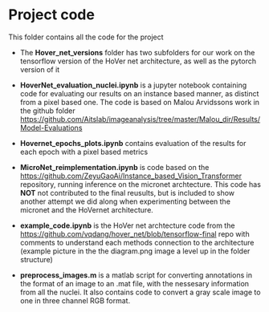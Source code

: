 # Project code

This folder contains all the code for the project

* The **Hover_net_versions** folder has two subfolders for our work on the tensorflow version of the HoVer net architecture, as well as the pytorch version of it

* **HoverNet_evaluation_nuclei.ipynb** is a jupyter notebook containing code for evaluating our results on an instance based manner, as distinct from a pixel based one. The code is based on Malou Arvidssons work in the github folder https://github.com/Aitslab/imageanalysis/tree/master/Malou_dir/Results/Model-Evaluations 

* **Hovernet_epochs_plots.ipynb** contains evaluation of the results for each epoch with a pixel based metrics

* **MicroNet_reimplementation.ipynb** is code based on the https://github.com/ZeyuGaoAi/Instance_based_Vision_Transformer repository, running inference on the micronet archtecture. This code has **NOT** not contributed to the final reusults, but is included to show another attempt we did along when experimenting between the micronet and the HoVernet architecture.

* **example_code.ipynb** is the HoVer net archtecture code from the https://github.com/vqdang/hover_net/blob/tensorflow-final repo with comments to understand each methods connection to the architecture (example picture in the the diagram.png image a level up in the folder structure)

* **preprocess_images.m** is a matlab script for converting annotations in the format of an image to an .mat file, with the nessesary information from all the nuclei. It also contains code to convert a gray scale image to one in three channel RGB format.



